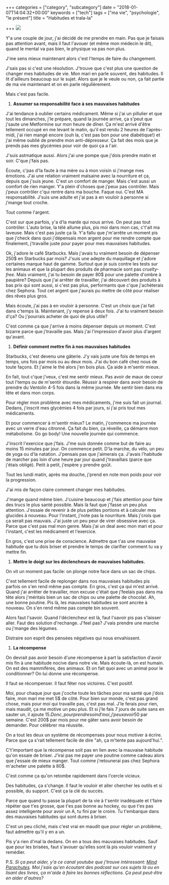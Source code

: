 +++
categories = ["category", "subcategory"]
date = "2018-01-07T14:04:32+00:00"
keywords = ["tech"]
tags = ["ma vie", "psychologie", "le présent"]
title = "Habitudes et trala-la"

+++
![](/uploads/2018/01/24/7-habitudes-de-vie-des-gens-excellents-pour-réussir-sa-vie.jpg)

Y'a une couple de jour, j'ai décidé de me prendre en main. Pas que je faisais pas attention avant, mais il faut l'avouer (et même mon médecin le dit), quand le mental va pas bien, le physique va pas non plus.

J'me sens mieux maintenant alors c'est l'temps de faire du changement.

J'sais pas si c'est une résolution. J'trouve que c'est plus une question de changer mes habitudes de vie. Mon mari en parle souvent, des habitudes. Il lit d'ailleurs beaucoup sur le sujet. Alors que je le veule ou non, ça fait partie de ma vie maintenant et on en parle régulièrement.

Mais c'est pas facile.

1. **Assumer sa responsabilité face à ses mauvaises habitudes**

J'ai tendance à oublier certains médicament. Même si j'ai un pillulier et que tout les dimanches, j'le prépare, quand la journée arrive, ça s'peut que j'saute une Metformine sur mon heure de dîner. Ça m'est arrivé d'être tellement occupé en me levant le matin, qu'il est rendu 2 heures de l'après-midi, j'ai rien mangé encore (ouh la, c'est pas bon pour une diabétique!) et j'ai même oublié de prendre mon anti-dépresseur. Ça fait des mois que je prends pas mes glycémies pour voir de quoi ça a l'air.

J'suis astmatique aussi. Alors j'ai une pompe que j'dois prendre matin et soir. C'que j'fais pas.

Écoute, c'pas d'la faute à ma mère ou à mon voisin si j'mange mes émotions. J'ai une relation vraiment malsaine avec la nourriture et ça, depuis que j'suis jeune. C'est un comfort de manger. Mais c'est aussi un comfort de rien manger. Y'a plein d'choses que j'peux pas contrôler. Mais j'peux contrôler c'qui rentre dans ma bouche. Faque oui. C'est MA responsabilité. J'suis une adulte et j'ai pas à en vouloir à personne si j'mange tout croche.

Tout comme l'argent.

C'est sur que parfois, y'a d'la marde qui nous arrive. On peut pas tout contrôler. L'auto brise, la télé allume plus, pis moi dans mon cas, c't'ait ma laveuse. Mais c'est pas juste ça là. Y'a fallu que j'm'arrête un moment pis que j'check dans quoi j'dépensais mon argent pour me rendre compte que finalement, j'travaille juste pour payer pour mes mauvaises habitudes.

Ok, j'adore le café Starbucks. Mais j'avais tu vraiment besoin de dépenser 250$ en Starbucks par mois? J'suis une adepte du maquillage et j'adore certaines marque haut de gamme. Surtout que je suis contre les tests sur les animaux et que la plupart des produits de pharmacie sont pas _cruelty-free_. Mais vraiment, j'ai tu besoin de payer 80$ pour une palette d'ombre à paupière? Depuis que j'ai arrêter de travailler, j'ai découvert des produits à bas prix qui sont aussi, si c'est pas plus, performants que c'que j'achèterais chez Sephora. Tout cet argent que j'aurais pu mettre de côté pour réaliser des rêves plus gros.

Mais écoute, j'ai pas à en vouloir à personne. C'est un choix que j'ai fait dans c'temps là. Maintenant, j'y repense à deux fois. J'ai tu vraiment besoin d'ça? Ou j'pourrais acheter de quoi de plus utile?

C'est comme ça que j'arrive à moins dépenser depuis un moment. C'est bizarre parce que j'travaille pas. Mais j'ai l'impression d'avoir plus d'argent qu'avant.

1. **Définir comment mettre fin à nos mauvaises habitudes**

Starbucks, c'est devenu une gâterie. J'y vais juste une fois de temps en temps, uns fois par mois ou au deux mois. J'ai du bon café chez nous de toute façons. Et j'aime le thé alors j'en bois plus. Ça aide à m'sentir mieux.

En fait, tout c'que j'veux, c'est me sentir mieux. Pas avoir de maux de coeur tout l'temps ou de m'sentir étourdie. Réussir à respirer dans avoir besoin de prendre du Ventolin 4-5 fois dans la même journée. Me sentir bien dans ma tête et dans mon corps.

Pour régler mon problème avec mes médicaments, j'me suis fait un journal. Dedans, j'inscrit mes glycémies 4 fois par jours, si j'ai pris tout mes médicaments.

Et pour commencer à m'sentir mieux? Le matin, j'commence ma journée avec un verre d'eau citronné. Ça fait du bien, ça réveille, ça démarre mon métabolisme. Go go body! Une nouvelle journée qui commence.

J'inscrit l'exercice que j'fais. J'me suis donnée comme but de faire au moins 15 minutes par jour. On commence petit. D'la marche, du vélo, un peu de yoga ou d'la natation. J'pensais pas que j'aimerais ça. J'avais l'habitude de marcher pas loin d'une heure par jour quand j'travaillais (parce que j'étais obligé). Petit à petit, j'espère y prendre goût.

Tout les lundi matin, après ma douche, j'prend en note mon poids pour voir la progression.

J'ai mis de façon claire comment changer mes habitudes.

J'mange quand même bien. J'cuisine beaucoup et j'fais attention pour faire des trucs le plus santé possible. Mais là faut que j'fasse un peu plus attention. J'essaie de revenir à de plus petites portions et à calculer mes glucides à nouveau. Pour l'instant, j'note pas la nourriture. Mais j'crois que ça serait pas mauvais. J'ai juste un peu peur de virer obsessive avec ça. Parce que c'est pas mal mon genre. Mais j'ai un deal avec mon mari et pour l'instant, c'est les médicament et l'exercice.

En gros, c'est une prise de conscience. Admettre que t'as une mauvaise habitude que tu dois briser et prendre le temps de clarifier comment tu va y mettre fin.

1. **Mettre le doigt sur les déclencheurs de mauvaises habitudes.**

On vit un moment pas facile: on plonge notre face dans un sac de chips.

C'est tellement facile de replonger dans nos mauvaises habitudes pis parfois on s'en rend même pas compte. En gros, c'est ça qui m'est arrivé. Quand j'ai arrêter de travailler, mon excuse c'était que j'feelais pas dans ma tête alors j'méritais bien un sac de chips ou une palette de chocolat. Ah, une bonne poutine. Pis là, les mauvaises habitudes se sont ancrée à nouveau. On s'en rend même pas compte bin souvent.

Alors faut l'savoir. Quand l'déclencheur est là, faut l'savoir pis pas s'laisser aller. Faut des solution d'rechange. J'feel pas? J'vais prendre une marche ou j'mange des légumes.

Distraire son esprit des pensées négatives qui nous envahissent.

1. **La récompense**

On devrait pas avoir besoin d'une récompense à part la satisfaction d'avoir mis fin à une habitude nocive dans notre vie. Mais écoute-là, on est humain. On est des mammifères, des animaux. Et on fait quoi avec un animal pour le conditionner? On lui donne une récompense.

Il faut se récompenser. Il faut fêter nos victoires. C'est positif.

Moi, pour chaque jour que j'coche toute les tâches pour ma santé que j'dois faire, mon mari me met 5$ de côté. Pour bien sur monde, c'est pas grand chose, mais pour moi qui travaille pas, c'est pas mal. J'le ferais pour rien, mais maudit, ça me motive un peu plus. Et si j'le fais 7 jours de suite sans en sauter un, il ajoute 15$. Donc, pour prendre soin d'moi, j'peux avoir 50$ par semaine. C'est 200$ par mois pour me gâter sans avoir besoin de demander. Pour célébrer ma réussite.

On a tout les deux un système de récompenses pour nous motiver à écrire. Parce que ça s'rait tellement facile de dire "ah, ça m'tente pas aujourd'hui.". 

C't'important que la récompense soit pas en lien avec la mauvaise habitude qu'on essaie de briser. J'irai pas me payer une poutine comme cadeau alors que j'essaie de mieux manger. Tout comme j'retounerai pas chez Sephora m'acheter une palette à 80$.

C'est comme ça qu'on retombe rapidement dans l'cercle vicieux.

Des habitudes, ça s'change. Il faut le vouloir et aller chercher les outils et si possible, du support. C'est ça la clé du succès.

Parce que quand tu passe la plupart de ta vie à t'sentir inadéquate et t'faire répéter que t'es grosse, que t'es pas bonne au hockey, ou que t'es pas assez intelligente pour avoir un A, tu fini par le croire. Tu t'embarque dans des mauvaises habitudes qui sont dures à briser.

C'est un peu cliché, mais c'est vrai en maudit que pour régler un problème, faut admettre qu'il y en a un.

Pis y'a rien d'mal la dedans. On en a tous des mauvaises habitudes. Sauf que pour les brisées, faut s'avouer qu'elles sont là pis vouloir vraiment y remédier.

P.S. _Si ça peut aider, y'a ce canal youtube que j'trouve intéressant:_ [_Mind Parachutes_](https://www.youtube.com/channel/UCw6QERlD_3aPlWaPAE3wTMw "Mind Parachutes")_. Moi j'sais qu'en écoutant des podcast sur ces sujets là ou en lisant des livres, ça m'aide à faire les bonnes réflections. Ça peut peut-être en aider d'autres?_